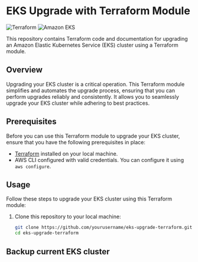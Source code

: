 # EKS Upgrade with Terraform Module

![Terraform](https://img.shields.io/badge/Terraform-%23007ACC?style=for-the-badge&logo=terraform&logoColor=white)
![Amazon EKS](https://img.shields.io/badge/Amazon%20EKS-%23232F3E?style=for-the-badge&logo=amazon-aws&logoColor=white)

This repository contains Terraform code and documentation for upgrading an Amazon Elastic Kubernetes Service (EKS) cluster using a Terraform module.

## Overview

Upgrading your EKS cluster is a critical operation. This Terraform module simplifies and automates the upgrade process, ensuring that you can perform upgrades reliably and consistently. It allows you to seamlessly upgrade your EKS cluster while adhering to best practices.

## Prerequisites

Before you can use this Terraform module to upgrade your EKS cluster, ensure that you have the following prerequisites in place:

- [Terraform](https://www.terraform.io/downloads.html) installed on your local machine.
- AWS CLI configured with valid credentials. You can configure it using `aws configure`.

## Usage

Follow these steps to upgrade your EKS cluster using this Terraform module:

1. Clone this repository to your local machine:

   ```bash
   git clone https://github.com/yourusername/eks-upgrade-terraform.git
   cd eks-upgrade-terraform

## Backup current EKS cluster 